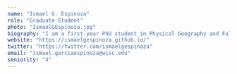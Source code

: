 ```yaml
---
name: "Ismael G. Espinoza"
role: "Graduate Student"
photo: "IsmaelGEspinoza.jpg"
biography: "I am a first-year PhD student in Physical Geography and Fulbright Scholar from Colombia. My research interests revolve around Quaternary ecology, vegetation responses to extreme climatic events and spatial consequences of climate variability."
website: "https://ismaelgespinoza.github.io/"
twitter: "https://twitter.com/ismaelgespinoza"
email: "ismael.garciaespinoza@wisc.edu"
seniority: "4"
---
```

